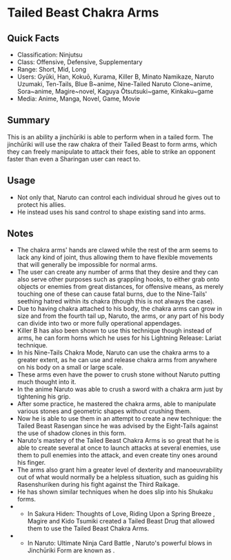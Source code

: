# Tailed Beast Chakra Arms

## Quick Facts
- Classification: Ninjutsu
- Class: Offensive, Defensive, Supplementary
- Range: Short, Mid, Long
- Users: Gyūki, Han, Kokuō, Kurama, Killer B, Minato Namikaze, Naruto Uzumaki, Ten-Tails, Blue B~anime, Nine-Tailed Naruto Clone~anime, Sora~anime, Magire~novel, Kaguya Ōtsutsuki~game, Kinkaku~game
- Media: Anime, Manga, Novel, Game, Movie

## Summary
This is an ability a jinchūriki is able to perform when in a tailed form. The jinchūriki will use the raw chakra of their Tailed Beast to form arms, which they can freely manipulate to attack their foes, able to strike an opponent faster than even a Sharingan user can react to.

## Usage
- Not only that, Naruto can control each individual shroud he gives out to protect his allies.
- He instead uses his sand control to shape existing sand into arms.

## Notes
- The chakra arms' hands are clawed while the rest of the arm seems to lack any kind of joint, thus allowing them to have flexible movements that will generally be impossible for normal arms.
- The user can create any number of arms that they desire and they can also serve other purposes such as grappling hooks, to either grab onto objects or enemies from great distances, for offensive means, as merely touching one of these can cause fatal burns, due to the Nine-Tails' seething hatred within its chakra (though this is not always the case).
- Due to having chakra attached to his body, the chakra arms can grow in size and from the fourth tail up, Naruto, the arms, or any part of his body can divide into two or more fully operational appendages.
- Killer B has also been shown to use this technique though instead of arms, he can form horns which he uses for his Lightning Release: Lariat technique.
- In his Nine-Tails Chakra Mode, Naruto can use the chakra arms to a greater extent, as he can use and release chakra arms from anywhere on his body on a small or large scale.
- These arms even have the power to crush stone without Naruto putting much thought into it.
- In the anime Naruto was able to crush a sword with a chakra arm just by tightening his grip.
- After some practice, he mastered the chakra arms, able to manipulate various stones and geometric shapes without crushing them.
- Now he is able to use them in an attempt to create a new technique: the Tailed Beast Rasengan since he was advised by the Eight-Tails against the use of shadow clones in this form.
- Naruto's mastery of the Tailed Beast Chakra Arms is so great that he is able to create several at once to launch attacks at several enemies, use them to pull enemies into the attack, and even create tiny ones around his finger.
- The arms also grant him a greater level of dexterity and manoeuvrability out of what would normally be a helpless situation, such as guiding his Rasenshuriken during his fight against the Third Raikage.
- He has shown similar techniques when he does slip into his Shukaku forms.
- * In Sakura Hiden: Thoughts of Love, Riding Upon a Spring Breeze , Magire and Kido Tsumiki created a Tailed Beast Drug that allowed them to use the Tailed Beast Chakra Arms.
- * In Naruto: Ultimate Ninja Card Battle , Naruto's powerful blows in Jinchūriki Form are known as .
